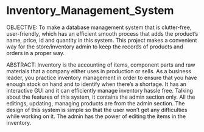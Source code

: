 # Inventory_Management_System
OBJECTIVE: To make a database management system that is clutter-free,
user-friendly, which has an efficient smooth process that adds the product’s
name, price, id and quantity in this system. This project makes a convenient
way for the store/inventory admin to keep the records of products and orders
in a proper way.

ABSTRACT: Inventory is the accounting of items, component parts and raw
materials that a company either uses in production or sells. As a business
leader, you practice inventory management in order to ensure that you have
enough stock on hand and to identify when there’s a shortage. It has an
interactive GUI and it can efficiently manage inventory hassle free. Talking
about the features of this system, it contains the admin section only. All the
editings, updating, managing products are from the admin section. The design
of this system is simple so that the user won’t get any difficulties while working
on it. The admin has the power of editing the items in the inventory.

